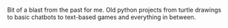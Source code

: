 Bit of a blast from the past for me. Old python projects from turtle drawings to 
basic chatbots to text-based games and everything in between. 
